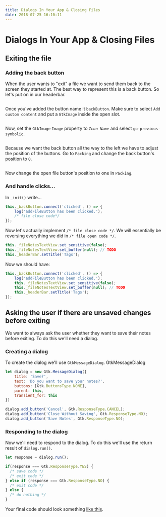```yaml
---
title: Dialogs In Your App & Closing Files
date: 2018-07-25 16:10:11
---
```

# Dialogs In Your App & Closing Files

## Exiting the file

### Adding the back button

When the user wants to "exit" a file we want to send them back to the screen they started at. The best way to represent this is a back button. So let's put on in our headerbar.

<img :src="$withBase('/assets/img/back-button-1.png')" />

Once you've added the button name it `backButton`. Make sure to select `Add custom content` and put a `GtkImage` inside the open slot.

<img :src="$withBase('/assets/img/back-button-3.png')" />

Now, set the `GtkImage` `Image` property to *`Icon Name`* and select `go-previous-symbolic`.

<img :src="$withBase('/assets/img/back-button-4.png')" />

Because we want the back button all the way to the left we have to adjust the position of the buttons. Go to `Packing` and change the back button's position to `0`.

<img :src="$withBase('/assets/img/back-button-5.png')" />

Now change the open file button's position to one in `Packing`.

### And handle clicks...

In `_init()` write...

```js
this._backButton.connect('clicked', () => {
    log('addFileButton has been clicked.');
    /* file close code*/
});

```

Now let's actually implement `/* file close code */`. We will essentially be reversing everything we did in `/* file open code */`.

```js
this._fileNotesTextView.set_sensitive(false);
this._fileNotesTextView.set_buffer(null); // TODO 
this._headerBar.setTitle('Tags');
```

Now we should have:

```js
this._backButton.connect('clicked', () => {
    log('addFileButton has been clicked.');
    this._fileNotesTextView.set_sensitive(false);
    this._fileNotesTextView.set_buffer(null); // TODO 
    this._headerBar.setTitle('Tags');
});
```

## Asking the user if there are unsaved changes before exiting

We want to always ask the user whether they want to save their notes before exiting. To do this we'll need a dialog.

### Creating a dialog

To create the dialog we'll use `GtkMessageDialog`. GtkMessageDialog 

```js
let dialog = new Gtk.MessageDialog({
    title: 'Save?',
    text: 'Do you want to save your notes?',
    buttons: [Gtk.ButtonsType.NONE],
    parent: this,
    transient_for: this
})

dialog.add_button('Cancel', Gtk.ResponseType.CANCEL);
dialog.add_button('Close Without Saving', Gtk.ResponseType.NO);
dialog.add_button('Save Notes', Gtk.ResponseType.NO);
```

### Responding to the dialog

Now we'll need to respond to the dialog. To do this we'll use the return result of `dialog.run()`.

```js
let response = dialog.run();

if(response === Gtk.ResponseType.YES) {
  /* save code */
  /* exit code */
} else if (response === Gtk.ResponseType.NO) {
  /* exit code */
} else {
  /* do nothing */
}
```

Your final code should look something [like this]().

